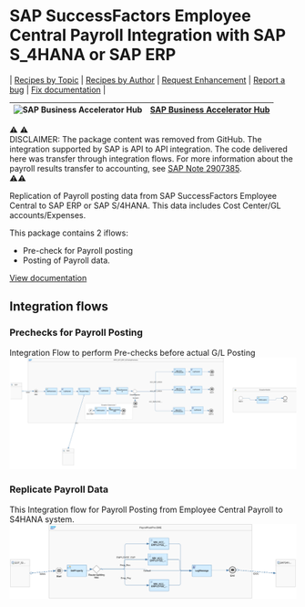 # SAP SuccessFactors Employee Central Payroll Integration with SAP S_4HANA or SAP ERP

\| [Recipes by Topic](../../readme.md ) \| [Recipes by Author](../../author.md ) \| [Request Enhancement](https://github.com/SAP-samples/cloud-integration-flow/issues/new?assignees=&labels=Recipe%20Fix,enhancement&template=recipe-request.md&title=ImproveSAP%20SuccessFactors%20Employee%20Central%20Payroll%20Integration%20with%20SAP%20S_4HANA%20or%20SAP%20ERP ) \| [Report a bug](https://github.com/SAP-samples/cloud-integration-flow/issues/new?assignees=&labels=Recipe%20Fix,bug&template=bug_report.md&title=Issue%20withSAP%20SuccessFactors%20Employee%20Central%20Payroll%20Integration%20with%20SAP%20S_4HANA%20or%20SAP%20ERP ) \| [Fix documentation](https://github.com/SAP-samples/cloud-integration-flow/issues/new?assignees=&labels=Recipe%20Fix,documentation&template=bug_report.md&title=Docu%20fixSAP%20SuccessFactors%20Employee%20Central%20Payroll%20Integration%20with%20SAP%20S_4HANA%20or%20SAP%20ERP ) \|

![SAP Business Accelerator Hub](https://github.com/SAPAPIBusinessHub.png?size=50 ) | [SAP Business Accelerator Hub](https://api.sap.com/allcommunity) |
----|----|

:warning: :warning: \
DISCLAIMER: The package content was removed from GitHub. The integration supported by SAP is API to API integration. The code delivered here was transfer through integration flows. For more information about the payroll results transfer to accounting, see [SAP Note 2907385](https://me.sap.com/notes/2907385). \
:warning::warning:

Replication of Payroll posting data from SAP SuccessFactors Employee Central to SAP ERP or SAP S/4HANA. This data includes Cost Center/GL accounts/Expenses.

This package contains 2 iflows:

* Pre-check for Payroll posting
* Posting of Payroll data.

[View documentation](ConfigGuide_PayrollPostingFromSAPSucccessfactorsEmployeeCentralPayrolltoS4HANAorSAPERP.pdf)

## Integration flows

### Prechecks for Payroll Posting
Integration Flow to perform Pre-checks before actual G/L Posting\
![Prechecks for Payroll Posting](prechecks-for-payroll-posting.png)

### Replicate Payroll Data
This Integration flow for Payroll Posting from Employee Central Payroll to S4HANA system.\
![Replicate Payroll Data](replicate-payroll-data.png)
